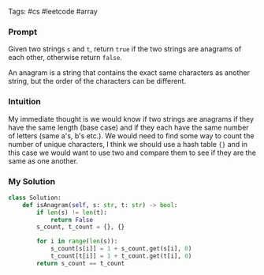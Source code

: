 Tags: #cs #leetcode #array 
### Prompt
Given two strings `s` and `t`, return `true` if the two strings are anagrams of each other, otherwise return `false`.

An anagram is a string that contains the exact same characters as another string, but the order of the characters can be different.
### Intuition
My immediate thought is we would know if two strings are anagrams if they have the same length (base case) and if they each have the same number of letters (same a's, b's etc.). We would need to find some way to count the number of unique characters, I think we should use a hash table `{}` and in this case we would want to use two and compare them to see if they are the same as one another.
### My Solution

```python
class Solution:
    def isAnagram(self, s: str, t: str) -> bool:
	    if len(s) != len(t):
		    return False
		s_count, t_count = {}, {}

		for i in range(len(s)):
			s_count[s[i]] = 1 + s_count.get(s[i], 0)
			t_count[t[i]] = 1 + t_count.get(t[i], 0)
		return s_count == t_count
``` 

